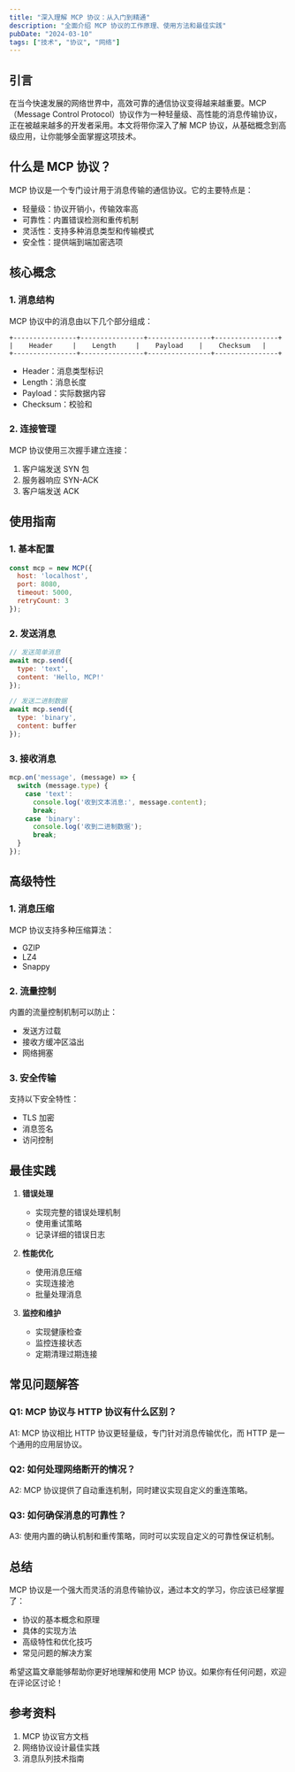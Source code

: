 ```yaml
---
title: "深入理解 MCP 协议：从入门到精通"
description: "全面介绍 MCP 协议的工作原理、使用方法和最佳实践"
pubDate: "2024-03-10"
tags: ["技术", "协议", "网络"]
---
```


## 引言

在当今快速发展的网络世界中，高效可靠的通信协议变得越来越重要。MCP（Message Control Protocol）协议作为一种轻量级、高性能的消息传输协议，正在被越来越多的开发者采用。本文将带你深入了解 MCP 协议，从基础概念到高级应用，让你能够全面掌握这项技术。

## 什么是 MCP 协议？

MCP 协议是一个专门设计用于消息传输的通信协议。它的主要特点是：

- 轻量级：协议开销小，传输效率高
- 可靠性：内置错误检测和重传机制
- 灵活性：支持多种消息类型和传输模式
- 安全性：提供端到端加密选项

## 核心概念

### 1. 消息结构

MCP 协议中的消息由以下几个部分组成：

```plaintext
+----------------+----------------+----------------+----------------+
|    Header     |    Length     |    Payload    |    Checksum   |
+----------------+----------------+----------------+----------------+
```

- Header：消息类型标识
- Length：消息长度
- Payload：实际数据内容
- Checksum：校验和

### 2. 连接管理

MCP 协议使用三次握手建立连接：

1. 客户端发送 SYN 包
2. 服务器响应 SYN-ACK
3. 客户端发送 ACK

## 使用指南

### 1. 基本配置

```javascript
const mcp = new MCP({
  host: 'localhost',
  port: 8080,
  timeout: 5000,
  retryCount: 3
});
```

### 2. 发送消息

```javascript
// 发送简单消息
await mcp.send({
  type: 'text',
  content: 'Hello, MCP!'
});

// 发送二进制数据
await mcp.send({
  type: 'binary',
  content: buffer
});
```

### 3. 接收消息

```javascript
mcp.on('message', (message) => {
  switch (message.type) {
    case 'text':
      console.log('收到文本消息:', message.content);
      break;
    case 'binary':
      console.log('收到二进制数据');
      break;
  }
});
```

## 高级特性

### 1. 消息压缩

MCP 协议支持多种压缩算法：

- GZIP
- LZ4
- Snappy

### 2. 流量控制

内置的流量控制机制可以防止：

- 发送方过载
- 接收方缓冲区溢出
- 网络拥塞

### 3. 安全传输

支持以下安全特性：

- TLS 加密
- 消息签名
- 访问控制

## 最佳实践

1. **错误处理**
   - 实现完整的错误处理机制
   - 使用重试策略
   - 记录详细的错误日志

2. **性能优化**
   - 使用消息压缩
   - 实现连接池
   - 批量处理消息

3. **监控和维护**
   - 实现健康检查
   - 监控连接状态
   - 定期清理过期连接

## 常见问题解答

### Q1: MCP 协议与 HTTP 协议有什么区别？

A1: MCP 协议相比 HTTP 协议更轻量级，专门针对消息传输优化，而 HTTP 是一个通用的应用层协议。

### Q2: 如何处理网络断开的情况？

A2: MCP 协议提供了自动重连机制，同时建议实现自定义的重连策略。

### Q3: 如何确保消息的可靠性？

A3: 使用内置的确认机制和重传策略，同时可以实现自定义的可靠性保证机制。

## 总结

MCP 协议是一个强大而灵活的消息传输协议，通过本文的学习，你应该已经掌握了：

- 协议的基本概念和原理
- 具体的实现方法
- 高级特性和优化技巧
- 常见问题的解决方案

希望这篇文章能够帮助你更好地理解和使用 MCP 协议。如果你有任何问题，欢迎在评论区讨论！

## 参考资料

1. MCP 协议官方文档
2. 网络协议设计最佳实践
3. 消息队列技术指南 